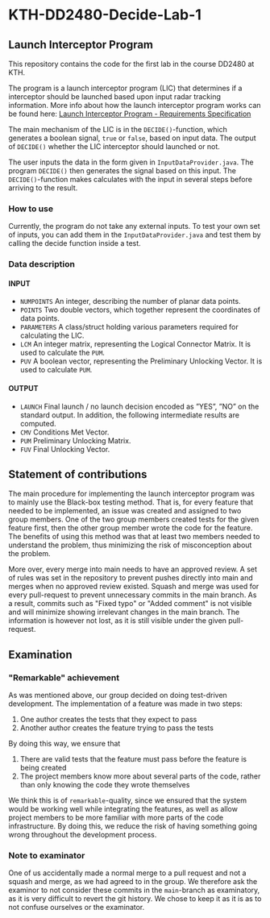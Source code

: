# KTH-DD2480-Decide-Lab-1
## Launch Interceptor Program
This repository contains the code for the first lab in the course DD2480 at KTH. 

The program is a launch interceptor program (LIC) that determines if a interceptor should be launched based upon input radar tracking information. More info about how the launch interceptor program works can be found here: [Launch Interceptor Program - Requirements Specification](./Launch%20Interceptor%20Program%20-%20Requirements%20Specification.pdf)

The main mechanism of the LIC is in the `DECIDE()`-function, which generates a boolean signal, `true` or  `false`, based on input data. The output of `DECIDE()` whether the LIC interceptor should launched or not.

The user inputs the data in the form given in `InputDataProvider.java`. The program `DECIDE()` then generates the signal based on this input. The `DECIDE()`-function makes calculates with the input in several steps before arriving to the result.

### How to use
Currently, the program do not take any external inputs. To test your own set of inputs, you can add them in the `InputDataProvider.java` and test them by calling the decide function inside a test.

### Data description

#### INPUT
* `NUMPOINTS` An integer, describing the number of planar data points.
* `POINTS` Two double vectors, which together represent the coordinates of data points.
* `PARAMETERS` A class/struct holding various parameters required for calculating the LIC.
* `LCM` An integer matrix, representing the Logical Connector Matrix. It is used to calculate the `PUM`.
* `PUV` A boolean vector, representing the Preliminary Unlocking Vector. It is used to calculate `PUM`.

#### OUTPUT
* `LAUNCH` Final launch / no launch decision encoded as ”YES”, ”NO” on the standard output. In addition, the following intermediate results are computed.
* `CMV` Conditions Met Vector.
* `PUM` Preliminary Unlocking Matrix.
* `FUV` Final Unlocking Vector.

## Statement of contributions
The main procedure for implementing the launch interceptor program was to mainly use the Black-box testing method. That is, for every feature that needed to be implemented, an issue was created and assigned to two group members. One of the two group members created tests for the given feature first, then the other group member wrote the code for the feature. The benefits of using this method was that at least two members needed to understand the problem, thus minimizing the risk of misconception about the problem.

More over, every merge into main needs to have an approved review. A set of rules was set in the repository to prevent pushes directly into main and merges when no approved review existed. Squash and merge was used for every pull-request to prevent unnecessary commits in the main branch. As a result, commits such as "Fixed typo" or "Added comment" is not visible and will minimize showing irrelevant changes in the main branch. The information is however not lost, as it is still visible under the given pull-request.

## Examination

### "Remarkable" achievement
As was mentioned above, our group decided on doing test-driven development. The implementation of a feature was made in two steps:

1. One author creates the tests that they expect to pass
2. Another author creates the feature trying to pass the tests

By doing this way, we ensure that 

1. There are valid tests that the feature must pass before the feature is being created
2. The project members know more about several parts of the code, rather than only knowing the code they wrote themselves

We think this is of `remarkable`-quality, since we ensured that the system would be working well while integrating the features, as well as allow project members to be more familiar with more parts of the code infrastructure. By doing this, we reduce the risk of having something going wrong throughout the development process.


### Note to examinator
One of us accidentally made a normal merge to a pull request and not a squash and merge, as we had agreed to in the group. We therefore ask the examinor to not consider these commits in the `main`-branch as examinatory, as it is very difficult to revert the git history. We chose to keep it as it is as to not confuse ourselves or the examinator.